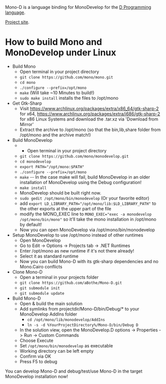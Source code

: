 
Mono-D is a language binding for MonoDevelop for the [D Programming language](http://dlang.org).

[Project site](http://mono-d.alexanderbothe.com).


# How to build Mono and MonoDevelop under Linux

- Build Mono
	- Open terminal in your project directory
	- `git clone https://github.com/mono/mono.git`
	- `cd mono`
	- `./configure --prefix=/opt/mono`
	- `make` (Will take ~10 Minutes to build!)
	- `sudo make install` installs the files to /opt/mono
- Get Gtk-Sharp
	- Visit 
		https://www.archlinux.org/packages/extra/x86_64/gtk-sharp-2 for x64,
		https://www.archlinux.org/packages/extra/i686/gtk-sharp-2 for x86 Linux Systems
		and download the .tar.xz via 'Download from Mirror'
	- Extract the archive to /opt/mono (so that the bin,lib,share folder from /opt/mono and the archive match!)
- Build MonoDevelop
	- - Open terminal in your project directory
	- `git clone https://github.com/mono/monodevelop.git`
	- `cd monodevelop`
	- `export PATH="/opt/mono:$PATH"`
	- `./configure --prefix=/opt/mono`
	- `make` -- In the case make will fail, build MonoDevelop in an older installation of MonoDevelop using the Debug configuration!
	- `make install`
	- MonoDevelop should be built right now.
	- `sudo gedit /opt/mono/bin/monodevelop` (Or your favorite editor)
	- add `export LD_LIBRARY_PATH="/opt/mono/lib:$LD_LIBRARY_PATH"` to the other exports at the upper part of the file
	- modify the MONO_EXEC line to `MONO_EXEC="exec -a monodevelop /opt/mono/bin/mono"` so it'll take the mono installation in /opt/mono by default!
	- Now you can open MonoDevelop via /opt/mono/bin/monodevelop
- Setup MonoDevelop to use /opt/mono instead of other runtimes
	- Open MonoDevelop
	- Go to Edit -> Options -> Projects tab -> .NET Runtimes
	- Enter /opt/mono as new runtime if it's not there already!
	- Select it as standard runtime
	- Now you can build Mono-D with its gtk-sharp dependencies and no Mono.Cairo conflicts
- Clone Mono-D
	- Open a terminal in your projects folder
	- `git clone https://github.com/aBothe/Mono-D.git`
	- `git submodule init`
	- `git submodule update`
- Build Mono-D
	- Open & build the main solution
	- Add symlinks from projectdir/Mono-D/bin/Debug/* to your MonoDevelop AddIns folder 
		- `cd /opt/mono/lib/monodevelop/AddIns` 
		- `ln -s -d %YourProjectDirectory%/Mono-D/bin/Debug D`
	- In the solution view, open the MonoDevelop.D options -> Properties -> Run -> Custom Commands
	- Choose Execute
	- Set `/opt/mono/bin/monodevelop` as executable
	- Working directory can be left empty
	- Confirm via OK
	- Press F5 to debug

You can develop Mono-D and debug/test/use Mono-D in the target MonoDevelop installation now!
